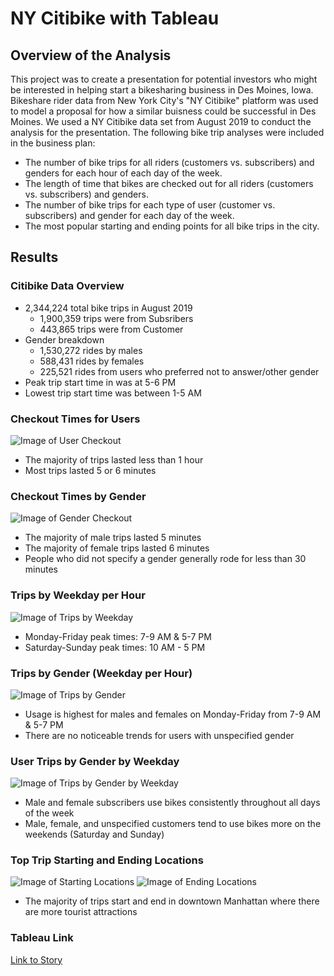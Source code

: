 # NY Citibike with Tableau

## Overview of the Analysis
This project was to create a presentation for potential investors who might be interested in helping start a bikesharing business in Des Moines, Iowa. Bikeshare rider data from New York City's "NY Citibike" platform was used to model a proposal for how a similar buisness could be successful in Des Moines. We used a NY Citibike data set from August 2019 to conduct the analysis for the presentation. The following bike trip analyses were included in the business plan:
- The number of bike trips for all riders (customers vs. subscribers) and genders for each hour of each day of the week.
- The length of time that bikes are checked out for all riders (customers vs. subscribers) and genders.
- The number of bike trips for each type of user (customer vs. subscribers) and gender for each day of the week.
- The most popular starting and ending points for all bike trips in the city.

## Results
### Citibike Data Overview
- 2,344,224 total bike trips in August 2019
  - 1,900,359 trips were from Subsribers 
  - 443,865 trips were from Customer
- Gender breakdown
  - 1,530,272 rides by males
  - 588,431 rides by females 
  - 225,521 rides from users who preferred not to answer/other gender
- Peak trip start time in was at 5-6 PM
- Lowest trip start time was between 1-5 AM

### Checkout Times for Users
![Image of User Checkout](https://github.com/jpb12002/Bikesharing/blob/main/NYC%20Citibike%20Analysis%20(1).png)
- The majority of trips lasted less than 1 hour 
- Most trips lasted 5 or 6 minutes

### Checkout Times by Gender
![Image of Gender Checkout](https://github.com/jpb12002/Bikesharing/blob/main/NYC%20Citibike%20Analysis%20(2).png)
- The majority of male trips lasted 5 minutes
- The majority of female trips lasted 6 minutes
- People who did not specify a gender generally rode for less than 30 minutes

### Trips by Weekday per Hour
![Image of Trips by Weekday](https://github.com/jpb12002/Bikesharing/blob/main/NYC%20Citibike%20Analysis%20(3).png)
- Monday-Friday peak times: 7-9 AM & 5-7 PM
- Saturday-Sunday peak times: 10 AM - 5 PM

### Trips by Gender (Weekday per Hour)
![Image of Trips by Gender](https://github.com/jpb12002/Bikesharing/blob/main/NYC%20Citibike%20Analysis%20(4).png)
- Usage is highest for males and females on Monday-Friday from 7-9 AM & 5-7 PM
- There are no noticeable trends for users with unspecified gender

### User Trips by Gender by Weekday
![Image of Trips by Gender by Weekday](https://github.com/jpb12002/Bikesharing/blob/main/NYC%20Citibike%20Analysis%20(5).png)
- Male and female subscribers use bikes consistently throughout all days of the week
- Male, female, and unspecified customers tend to use bikes more on the weekends (Saturday and Sunday)

### Top Trip Starting and Ending Locations
![Image of Starting Locations](https://github.com/jpb12002/Bikesharing/blob/main/NYC%20Citibike%20Analysis%20(6).png)
![Image of Ending Locations](https://github.com/jpb12002/Bikesharing/blob/main/NYC%20Citibike%20Analysis%20(7).png)
- The majority of trips start and end in downtown Manhattan where there are more tourist attractions

### Tableau Link
[Link to Story](https://public.tableau.com/app/profile/jordan.bellucci/viz/NYCCitiBikeData2019_16272385474350/NYCCitibikeAnalysis?publish=yes)
